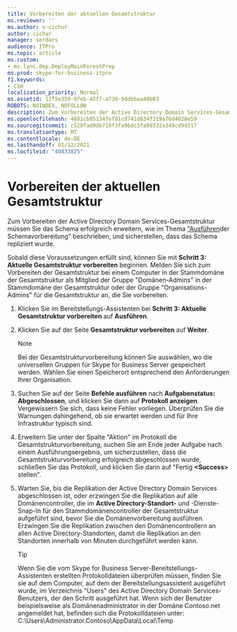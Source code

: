 ```yaml
---
title: Vorbereiten der aktuellen Gesamtstruktur
ms.reviewer: ''
ms.author: v-cichur
author: cichur
manager: serdars
audience: ITPro
ms.topic: article
ms.custom:
- ms.lync.dep.DeployMainForestPrep
ms.prod: skype-for-business-itpro
f1.keywords:
- CSH
localization_priority: Normal
ms.assetid: 11f5e359-97eb-45f7-a730-9ddbbaa40b83
ROBOTS: NOINDEX, NOFOLLOW
description: Zum Vorbereiten der Active Directory Domain Services-Gesamtstruktur müssen Sie das Schema erfolgreich erweitern, wie im Thema "Ausführen der Schemavorbereitung" beschrieben, und sicherstellen, dass das Schema repliziert wurde.
ms.openlocfilehash: 4881cb85134fef81cd741d834f319a76d4028e59
ms.sourcegitcommit: c528fad9db719f3fa96dc3fa99332a349cd9d317
ms.translationtype: MT
ms.contentlocale: de-DE
ms.lasthandoff: 01/12/2021
ms.locfileid: "49833825"
---
```

# <a name="prepare-current-forest"></a>Vorbereiten der aktuellen Gesamtstruktur

Zum Vorbereiten der Active Directory Domain Services-Gesamtstruktur müssen Sie das Schema erfolgreich erweitern, wie im Thema ["Ausführen](https://technet.microsoft.com/library/067726ae-fd3f-4133-a32f-26d2603ac674.aspx)der Schemavorbereitung" beschrieben, und sicherstellen, dass das Schema repliziert wurde.

Sobald diese Voraussetzungen erfüllt sind, können Sie mit **Schritt 3: Aktuelle Gesamtstruktur vorbereiten** beginnen. Melden Sie sich zum Vorbereiten der Gesamtstruktur bei einem Computer in der Stammdomäne der Gesamtstruktur als Mitglied der Gruppe "Domänen-Admins" in der Stammdomäne der Gesamtstruktur oder der Gruppe "Organisations-Admins" für die Gesamtstruktur an, die Sie vorbereiten.

1. Klicken Sie im Bereitstellungs-Assistenten bei **Schritt 3: Aktuelle Gesamtstruktur vorbereiten** auf **Ausführen**.

2. Klicken Sie auf der Seite **Gesamtstruktur vorbereiten** auf **Weiter**.

    > [!NOTE]
    > Bei der Gesamtstrukturvorbereitung können Sie auswählen, wo die universellen Gruppen für Skype for Business Server gespeichert werden. Wählen Sie einen Speicherort entsprechend den Anforderungen Ihrer Organisation.

3. Suchen Sie auf der Seite **Befehle ausführen** nach **Aufgabenstatus: Abgeschlossen**, und klicken Sie dann auf **Protokoll anzeigen**. Vergewissern Sie sich, dass keine Fehler vorliegen. Überprüfen Sie die Warnungen dahingehend, ob sie erwartet werden und für Ihre Infrastruktur typisch sind.

4. Erweitern  Sie unter der Spalte "Aktion" im Protokoll die Gesamtstrukturvorbereitung, suchen Sie am Ende jeder Aufgabe nach einem Ausführungsergebnis, um sicherzustellen, dass die Gesamtstrukturvorbereitung erfolgreich abgeschlossen wurde, schließen Sie das Protokoll, und klicken Sie dann auf "Fertig **\<Success\>** stellen". 

5. Warten Sie, bis die Replikation der Active Directory Domain Services abgeschlossen ist, oder erzwingen Sie die Replikation auf alle Domänencontroller, die im **Active Directory-Standort-** und -Dienste-Snap-In für den Stammdomänencontroller der Gesamtstruktur aufgeführt sind, bevor Sie die Domänenvorbereitung ausführen. Erzwingen Sie die Replikation zwischen den Domänencontrollern an allen Active Directory-Standorten, damit die Replikation an den Standorten innerhalb von Minuten durchgeführt werden kann.

    > [!TIP]
    > Wenn Sie die vom Skype for Business Server-Bereitstellungs-Assistenten erstellten Protokolldateien überprüfen müssen, finden Sie sie auf dem Computer, auf dem der Bereitstellungsassistent ausgeführt wurde, im Verzeichnis "Users" des Active Directory Domain Services-Benutzers, der den Schritt ausgeführt hat. Wenn sich der Benutzer beispielsweise als Domänenadministrator in der Domäne Contoso.net angemeldet hat, befinden sich die Protokolldateien unter: C:\Users\Administrator.Contoso\AppData\Local\Temp


